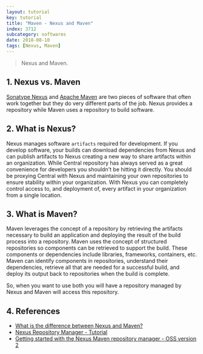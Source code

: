 ```yaml
---
layout: tutorial
key: tutorial
title: "Maven - Nexus and Maven"
index: 3712
subcategory: softwares
date: 2018-08-10
tags: [Nexus, Maven]
---
```


> Nexus and Maven.

## 1. Nexus vs. Maven
[Sonatype Nexus](https://www.sonatype.com/nexus-repository-sonatype) and [Apache Maven](https://maven.apache.org/) are two pieces of software that often work together but they do very different parts of the job. Nexus provides a repository while Maven uses a repository to build software.

## 2. What is Nexus?
Nexus manages software `artifacts` required for development. If you develop software, your builds can download dependencies from Nexus and can publish artifacts to Nexus creating a new way to share artifacts within an organization. While Central repository has always served as a great convenience for developers you shouldn't be hitting it directly. You should be proxying Central with Nexus and maintaining your own repositories to ensure stability within your organization. With Nexus you can completely control access to, and deployment of, every artifact in your organization from a single location.

## 3. What is Maven?
Maven leverages the concept of a repository by retrieving the artifacts necessary to build an application and deploying the result of the build process into a repository. Maven uses the concept of structured repositories so components can be retrieved to support the build. These components or dependencies include libraries, frameworks, containers, etc. Maven can identify components in repositories, understand their dependencies, retrieve all that are needed for a successful build, and deploy its output back to repositories when the build is complete.

So, when you want to use both you will have a repository managed by Nexus and Maven will access this repository.

## 4. References
* [What is the difference between Nexus and Maven?](https://stackoverflow.com/questions/23082621/what-is-the-difference-between-nexus-and-maven)
* [Nexus Repository Manager - Tutorial](https://www.vogella.com/tutorials/Nexus/article.html)
* [Getting started with the Nexus Maven repository manager - OSS version 2](https://www.youtube.com/watch?v=pn2iwxYGkhA)
